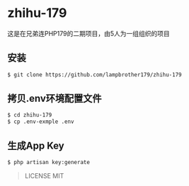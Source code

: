 # zhihu-179
 这是在兄弟连PHP179的二期项目，由5人为一组组织的项目

## 安装
```bash
$ git clone https://github.com/lampbrother179/zhihu-179
```

## 拷贝.env环境配置文件
```bash
$ cd zhihu-179
$ cp .env-exmple .env
```

## 生成App Key
```bash
$ php artisan key:generate
```

> LICENSE MIT 
